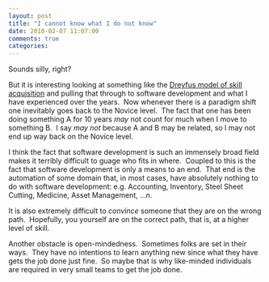 ```yaml
---
layout: post
title: "I cannot know what I do not know"
date: 2010-02-07 11:07:00
comments: true
categories: 
---
```


<p>Sounds silly, right?</p>
<p>But it is interesting looking at something like the <a title="Dreyfus model of skill acquisition" href="http://en.wikipedia.org/wiki/Dreyfus_model_of_skill_acquisition">Dreyfus model of skill acquisition</a> and pulling that through to software development and what I have experienced over the years.&nbsp; Now whenever there is a paradigm shift one inevitably goes back to the Novice level.&nbsp; The fact that one has been doing something A for 10 years <em>may </em>not count for much when I move to something B.&nbsp; I say <em>may not</em> because A and B may be related, so I may not end up way back on the Novice level.</p>
<p>I think the fact that software development is such an immensely broad field makes it terribly difficult to guage who fits in where.&nbsp; Coupled to this is the fact that software development is only a means to an end.&nbsp; That end is the automation of some domain that, in most cases, have absolutely nothing to do with software development: e.g. Accounting, Inventory, Steel Sheet Cutting, Medicine, Asset Management, ...<em>n</em>.</p>
<p>It is also extremely difficult to <em>convince</em> someone that they are on the wrong path.&nbsp; Hopefully, you yourself are on the correct path, that is, at a higher level of skill.</p>
<p>Another obstacle is open-mindedness.&nbsp; Sometimes folks are set in their ways.&nbsp; They have no intentions to learn anything new since what they have gets the job done just fine.&nbsp; So maybe that is why like-minded individuals are required in very small teams to get the job done.</p>
<p>&nbsp;</p>